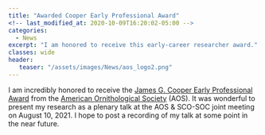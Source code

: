 ```yaml
---
title: "Awarded Cooper Early Professional Award"
<!-- last_modified_at: 2020-10-09T16:20:02-05:00 -->
categories:
  - News
excerpt: "I am honored to receive this early-career researcher award."
classes: wide
header:
   teaser: "/assets/images/News/aos_logo2.png"
---
```


I am incredibly honored to receive the [James G. Cooper Early Professional Award](https://americanornithology.org/awards-grants/early-professional/james-g-cooper-early-professional-award/) 
from the [American Ornithological Society](https://americanornithology.org) (AOS).
It was wonderful to present my research as a plenary talk at the AOS & SCO-SOC joint meeting on August 10, 2021.
I hope to post a recording of my talk at some point in the near future.

<figure style="width: 75%" class="align-center">
  <img src="{{ site.url }}{{ site.baseurl }}/assets/images/News/van_doren_cooper_award.jpg" alt="">
</figure> 

<figure style="width: 75%" class="align-center">
  <img src="{{ site.url }}{{ site.baseurl }}/assets/images/News/van_doren_plenary.jpg" alt="">
</figure> 
